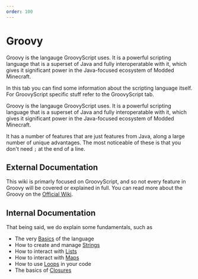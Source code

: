 ```yaml
---
order: 100
---
```


# Groovy

Groovy is the langauge GroovyScript uses.
It is a powerful scripting language that is a superset of Java and fully interoperatable with it,
which gives it significant power in the Java-focused ecosystem of Modded Minecraft.

In this tab you can find some information about the scripting language itself.
For GroovyScript specific stuff refer to the GroovyScript tab.

Groovy is the langauge GroovyScript uses. It is a powerful scripting language that is a superset of Java and fully interoperatable with it,
which gives it significant power in the Java-focused ecosystem of Modded Minecraft.

It has a number of features that are just features from Java, along a large number of unique advantages.
The most noticeable of these is that you don't need `;` at the end of a line.


## External Documentation

This wiki is primarly focused on GroovyScript, and so not every feature in Groovy will be covered or explained in full.
You can read more about the Groovy on the [Official Wiki](https://groovy-lang.org/documentation.html).


## Internal Documentation

That being said, we do explain some fundamentals, such as

* The very [Basics](./basics.md) of the language
* How to create and manage [Strings](./strings.md)
* How to interact with [Lists](./lists.md)
* How to interact with [Maps](./maps.md)
* How to use [Loops](./loops.md) in your code
* The basics of [Closures](./closure.md)
